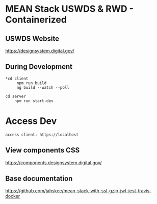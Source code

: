 # MEAN Stack USWDS & RWD - Containerized

## USWDS Website
   https://designsystem.digital.gov/

## During Development

    *cd client
         npm run build
         ng build --watch --poll
    
    cd server
        npm run start-dev
  
# Access Dev  
    access client: https://localhost
    
## View components CSS
  https://components.designsystem.digital.gov/

## Base documentation
  https://github.com/jahskee/mean-stack-with-ssl-gzip-jwt-jest-travis-docker
